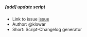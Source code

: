 <!-- 
    Select and replace all in the file for quick note

    add - add, change, remove, fix, deprecate, security
    # - link to issues in your task tracker
    klowar - author of solution (in case you don not youse github – change base url)
    Template for use as change template - One liner, for your solution
 -->


##### [add] update script
- Link to issue [issue](#)
- Author: @klowar
- Short: Script-Changelog generator
<!-- - Description: Here you can give more information about solution, if you wanna to -->


